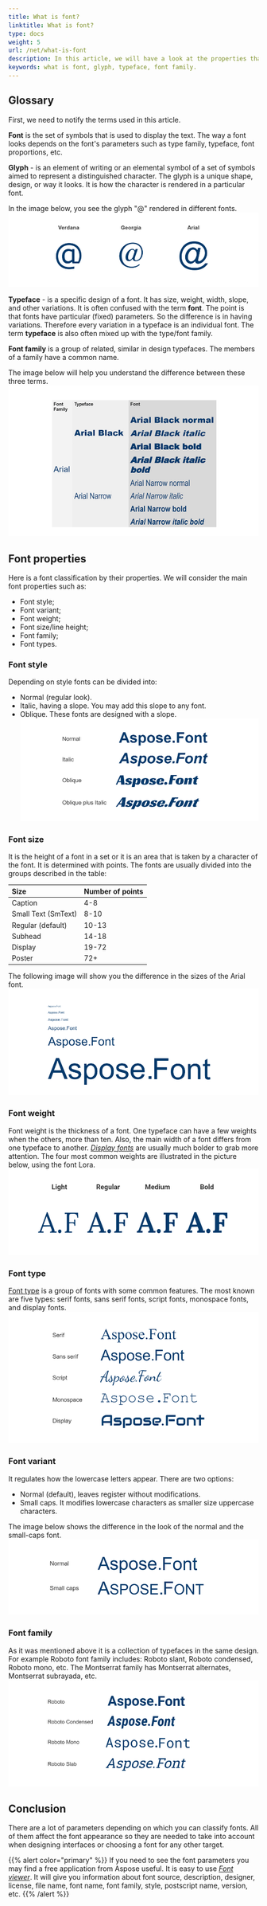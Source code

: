 ```yaml
---
title: What is font? 
linktitle: What is font?
type: docs
weight: 5
url: /net/what-is-font
description: In this article, we will have a look at the properties that fonts have and classify fonts depending on these properties.
keywords: what is font, glyph, typeface, font family.
---
```


## Glossary ##

First, we need to notify the terms used in this article.

**Font** is the set of symbols that is used to display the text. The way a font looks depends on the font's parameters such as type family, typeface, font proportions, etc.

**Glyph** - is an element of writing or an elemental symbol of a set of symbols aimed to represent a distinguished character.
The glyph is a unique shape, design, or way it looks. It is how the character is rendered in a particular font.

In the image below, you see the glyph "@" rendered in different fonts.
![Glyph @ in different fonts](Glyphs.png)

**Typeface** - is a specific design of a font. It has size, weight, width, slope, and other variations. It is often confused with the term **font**. The point is that fonts have particular (fixed) parameters. So the difference is in having variations. Therefore every variation in a typeface is an individual font. 
The term **typeface** is also often mixed up with the type/font family. 

**Font family** is a group of related, similar in design typefaces. The members of a family have a common name. 

The image below will help you understand the difference between these three terms.
![Difference between font, typeface and font family](Font_typeface_font_family.png)
## Font properties ##

Here is a font classification by their properties. 
We will consider the main font properties such as:
- Font style;
- Font variant;
- Font weight;
- Font size/line height;
- Font family;
- Font types.

### Font style ###

 Depending on style fonts can be divided into:
- Normal (regular look).
- Italic, having a slope. You may add this slope to any font.
- Oblique. These fonts are designed with a slope.
![Normal, italic, oblique fontstyle](Font_styles.png)
### Font size ###

It is the height of a font in a set or it is an area that is taken by a character of the font.  It is determined with points. The fonts are usually divided into the groups described in the table:

| **Size**| **Number of points**|
| :- | :- |
| Caption|4-8 |
| Small Text (SmText)|8-10 |
| Regular (default)|10-13 |
| Subhead|14-18 |
| Display|19-72 |
| Poster|72+ |

The following image will show you the difference in the sizes of the Arial font.
![Different font sizes](Font_size.png)
### Font weight ###

Font weight is the thickness of a font. 
One typeface can have a few weights when the others, more than ten. Also, the main width of a font differs from one typeface to another. [*Display fonts*](https://docs.aspose.com/font/net/what-is-font/font-types/#display-fonts) are usually much bolder to grab more attention.
The four most common weights are illustrated in the picture below, using the font Lora.
![Font weight](Font_weight.png)
### Font type ## 

[Font type](https://docs.aspose.com/font/net/what-is-font/font-types) is a group of fonts with some common features. The most known are five types: serif fonts, sans serif fonts, script fonts, monospace fonts, and display fonts.
![Font types](Font_types.png)
### Font variant ### 

It regulates how the lowercase letters appear. There are two options:
- Normal (default), leaves register without modifications.
- Small caps. It modifies lowercase characters as smaller size uppercase characters.

The image below shows the difference in the look of the normal and the small-caps font.
![Font variants](Font_variants.png)
### Font family ###

As it was mentioned above it is a collection of typefaces in the same design.
For example Roboto font family includes: Roboto slant, Roboto condensed, Roboto mono, etc. The Montserrat family has Montserrat alternates, Montserrat subrayada, etc.
![Font families](Font_families.png)
## Conclusion ##

There are a lot of parameters depending on which you can classify fonts.
All of them affect the font appearance so they are needed to take into account when designing interfaces or choosing a font for any other target.

{{% alert color="primary" %}}
If you need to see the font parameters you may find a free application from Aspose useful. It is easy to use [*Font viewer*](https://products.aspose.app/font/viewer). 
It will give you information about font source, description, designer, license, file name, font name, font family, style, postscript name, version, etc.
{{% /alert %}}




